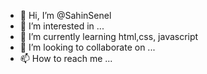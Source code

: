 - 👋 Hi, I’m @SahinSenel
- 👀 I’m interested in ...
- 🌱 I’m currently learning html,css, javascript
- 💞️ I’m looking to collaborate on ...
- 📫 How to reach me ...

<!---
SahinSenel/SahinSenel is a ✨ special ✨ repository because its `README.md` (this file) appears on your GitHub profile.
You can click the Preview link to take a look at your changes.
--->
